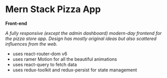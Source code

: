 # Mern Stack Pizza App

**Front-end**

_A fully responsive (except the admin dashboard) modern-day frontend for the pizza store app. Design has mostly original ideas but also scattered influences from the web._

- uses react-router-dom v6
- uses ramer Motion for all the beautiful animations
- uses react-query to fetch data
- uses redux-toolkit and redux-persist for state management
